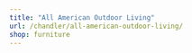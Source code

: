 ```yaml
---
title: "All American Outdoor Living"
url: /chandler/all-american-outdoor-living/
shop: furniture
---
```

